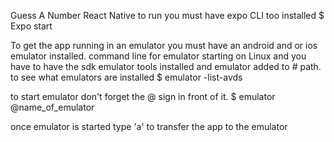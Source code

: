 Guess A Number React Native
to run you must have expo CLI too installed
$ Expo start

To get the app running in an emulator
you must have an android and or ios emulator installed.
command line for emulator starting on Linux and you have to have the sdk emulator tools installed and emulator added to # path.
to see what emulators are installed
$ emulator -list-avds

to start emulator don't forget the @ sign in front of it.
$ emulator @name_of_emulator

once emulator is started type 'a' to transfer the app to the emulator